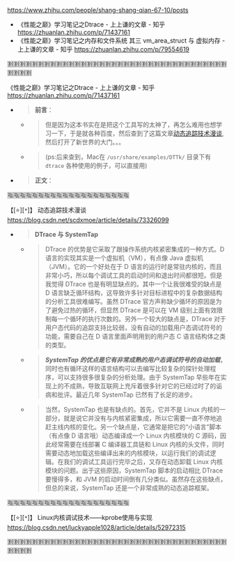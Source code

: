 
https://www.zhihu.com/people/shang-shang-qian-67-10/posts
- 《性能之巅》学习笔记之Dtrace - 上上谦的文章 - 知乎 https://zhuanlan.zhihu.com/p/71437161
- 《性能之巅》学习笔记之内存和文件系统 其三 vm_area_struct 与 虚拟内存 - 上上谦的文章 - 知乎 https://zhuanlan.zhihu.com/p/79554619

:u5272::u5272::u5272::u5272::u5272::u5272::u5272::u5272::u5272::u5272::u5272::u5272::u5272::u5272::u5272::u5272::u5272::u5272::u5272::u5272::u5272::u5272::u5272::u5272::u5272::u5272::u5272::u5272::u5272::u5272::u5272::u5272::u5272::u5272::u5272::u5272::u5272::u5272::u5272::u5272:

《性能之巅》学习笔记之Dtrace - 上上谦的文章 - 知乎 https://zhuanlan.zhihu.com/p/71437161
- > **前言**：
  * > 但是因为这本书实在是把这个工具写的太神了，再怎么难用也想学习一下，于是就各种百度，然后查到了这篇文章[动态追踪技术漫谈](https://blog.csdn.net/scdxmoe/article/details/73326099),然后打开了新世界的大门。。。
  * > (ps:后来查到，Mac在 `/usr/share/examples/DTTk/` 目录下有 `dtrace` 各种使用的例子，可以直接用)
- > **正文**：

:u6307::u6307::u6307::u6307::u6307::u6307::u6307::u6307::u6307::u6307::u6307::u6307::u6307::u6307::u6307::u6307::u6307::u6307::u6307::u6307:

【[:star:][`*`]】 动态追踪技术漫谈 https://blog.csdn.net/scdxmoe/article/details/73326099
- > **DTrace 与 SystemTap**
  * > DTrace 的优势是它采取了跟操作系统内核紧密集成的一种方式。D 语言的实现其实是一个虚拟机（VM），有点像 Java 虚拟机（JVM）。它的一个好处在于 D 语言的运行时是常驻内核的，而且非常小巧，所以每个调试工具的启动时间和退出时间都很短。但是我觉得 DTrace 也是有明显缺点的。其中一个让我很难受的缺点是 D 语言缺乏循环结构，这导致许多针对目标进程中的复杂数据结构的分析工具很难编写。虽然 DTrace 官方声称缺少循环的原因是为了避免过热的循环，但显然 DTrace 是可以在 VM 级别上面有效限制每一个循环的执行次数的。另外一个较大的缺点是，DTrace 对于用户态代码的追踪支持比较弱，没有自动的加载用户态调试符号的功能，需要自己在 D 语言里面声明用到的用户态 C 语言结构体之类的类型。
  * > ***SystemTap 的优点是它有非常成熟的用户态调试符号的自动加载***，同时也有循环这样的语言结构可以去编写比较复杂的探针处理程序，可以支持很多很复杂的分析处理。由于 SystemTap 早些年在实现上的不成熟，导致互联网上充斥着很多针对它的已经过时了的诟病和批评。最近几年 SystemTap 已然有了长足的进步。
  * > 当然，SystemTap 也是有缺点的。首先，它并不是 Linux 内核的一部分，就是说它并没有与内核紧密集成，所以它需要一直不停地追赶主线内核的变化。另一个缺点是，它通常是把它的“小语言”脚本（有点像 D 语言哦）动态编译成一个 Linux 内核模块的 C 源码，因此经常需要在线部署 C 编译器工具链和 Linux 内核的头文件，同时需要动态地加载这些编译出来的内核模块，以运行我们的调试逻辑。在我们的调试工具运行完毕之后，又存在动态卸载 Linux 内核模块的问题。出于这些原因，SystemTap 脚本的启动相比 DTrace 要慢得多，和 JVM 的启动时间倒有几分类似。虽然存在这些缺点，但总的来说，SystemTap 还是一个非常成熟的动态追踪框架。

:u6307::u6307::u6307::u6307::u6307::u6307::u6307::u6307::u6307::u6307::u6307::u6307::u6307::u6307::u6307::u6307::u6307::u6307::u6307::u6307:

【[:star:][`*`]】 Linux内核调试技术——kprobe使用与实现 https://blog.csdn.net/luckyapple1028/article/details/52972315

:u5272::u5272::u5272::u5272::u5272::u5272::u5272::u5272::u5272::u5272::u5272::u5272::u5272::u5272::u5272::u5272::u5272::u5272::u5272::u5272::u5272::u5272::u5272::u5272::u5272::u5272::u5272::u5272::u5272::u5272::u5272::u5272::u5272::u5272::u5272::u5272::u5272::u5272::u5272::u5272:
